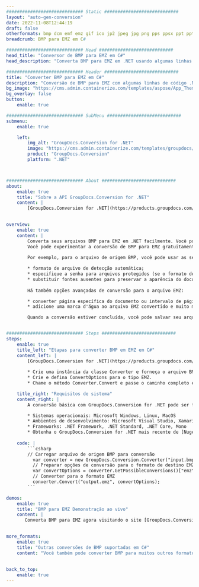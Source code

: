 ```yaml
---
############################# Static ############################
layout: "auto-gen-conversion"
date: 2022-11-08T12:44:19
draft: false
otherformats: bmp dcm emf emz gif ico jp2 jpeg jpg png pps ppsx ppt pptx psb psd svg svgz tga tif tiff webp wmf wmz
breadcrumb: BMP para EMZ em C#

############################# Head ############################
head_title: "Conversor de BMP para EMZ em C#"
head_description: "Converta BMP para EMZ em .NET usando algumas linhas de código. Use a API de conversão de documentos do GroupDocs para converter mais de 160 formatos de arquivo."

############################# Header ############################
title: "Converter BMP para EMZ em C#"
description: "Conversão de BMP para EMZ com algumas linhas de código .NET"
bg_image: "https://cms.admin.containerize.com/templates/aspose/App_Themes/V3/images/bg/header1.png"
bg_overlay: false
button:
    enable: true

############################# SubMenu ############################
submenu:
    enable: true

    left:
        img_alt: "GroupDocs.Conversion for .NET"
        image: "https://cms.admin.containerize.com/templates/groupdocs/images/product-logos/90x90-noborder/groupdocs-conversion-net.png"
        product: "GroupDocs.Conversion"
        platform: ".NET"



############################# About ############################
about:
    enable: true
    title: "Sobre a API GroupDocs.Conversion for .NET"
    content: |
        [GroupDocs.Conversion for .NET](https://products.groupdocs.com/conversion/net/) pode ser usado para converter Microsoft Word, Excel, PowerPoint, PDF, Visio e outros formatos. GroupDocs.Conversion é uma API independente que é adequada para sistemas internos e de back-end onde é necessário alto desempenho. Não depende de nenhum software como Microsoft ou Open Office.
    

overview:
    enable: true
    content: |
        Converta seus arquivos BMP para EMZ em .NET facilmente. Você pode usar apenas algumas linhas de código C# em qualquer plataforma de sua escolha, como - Windows, Linux, macOS.
        Você pode experimentar a conversão de BMP para EMZ gratuitamente e avaliar a qualidade dos resultados da conversão. Juntamente com cenários de conversão de arquivo simples, você pode tentar opções mais avançadas para carregar o arquivo de origem BMP e para salvar o resultado de saída EMZ. 
        
        Por exemplo, para o arquivo de origem BMP, você pode usar as seguintes opções de carregamento:

        * formato de arquivo de detecção automática;
        * especifique a senha para arquivos protegidos (se o formato de arquivo suportar);
        * substituir fontes ausentes para preservar a aparência do documento.
        
        Há também opções avançadas de conversão para o arquivo EMZ:

        * converter página específica do documento ou intervalo de páginas;
        * adicione uma marca d'água ao arquivo EMZ convertido e muito mais.

        Quando a conversão estiver concluída, você pode salvar seu arquivo EMZ no caminho do arquivo local ou em qualquer armazenamento de terceiros, como FTP, Amazon S3, Google Drive, Dropbox etc. Observe - para converter BMP para {{ TO}} não há necessidade de nenhum software adicional instalado - como MS Office, Open Office, Adobe Acrobat Reader etc.


############################# Steps ############################
steps:
    enable: true
    title_left: "Etapas para converter BMP em EMZ em C#"
    content_left: |
        [GroupDocs.Conversion for .NET](https://products.groupdocs.com/conversion/net/) torna mais fácil para os desenvolvedores converter um arquivo BMP para EMZ com algumas linhas de código.
        
        * Crie uma instância da classe Converter e forneça o arquivo BMP com o caminho completo
        * Crie e defina ConvertOptions para o tipo EMZ.
        * Chame o método Converter.Convert e passe o caminho completo e o formato (EMZ) como parâmetro

    title_right: "Requisitos de sistema"
    content_right: |
        A conversão básica com GroupDocs.Conversion for .NET pode ser feita em apenas algumas etapas simples. Nossas APIs são suportadas em todas as principais plataformas e sistemas operacionais. Antes de executar o código abaixo, certifique-se de ter os seguintes pré-requisitos instalados em seu sistema.

        * Sistemas operacionais: Microsoft Windows, Linux, MacOS
        * Ambientes de desenvolvimento: Microsoft Visual Studio, Xamarin, MonoDevelop
        * Frameworks: .NET Framework, .NET Standard, .NET Core, Mono
        * Obtenha o GroupDocs.Conversion for .NET mais recente de [Nuget](https://www.nuget.org/packages/groupdocs.conversion)
         
    code: |
        ```csharp    
        // Carregar arquivo de origem BMP para conversão
          var converter = new GroupDocs.Conversion.Converter("input.bmp");
          // Preparar opções de conversão para o formato de destino EMZ
          var convertOptions = converter.GetPossibleConversions()["emz"].ConvertOptions;
          // Converter para o formato EMZ
          converter.Convert("output.emz", convertOptions);
        ```

demos:
    enable: true
    title: "BMP para EMZ Demonstração ao vivo"
    content: |
       Converta BMP para EMZ agora visitando o site [GroupDocs.Conversion App](https://products.groupdocs.app/conversion/family). A demonstração online tem as seguintes vantagens
          

more_formats:
    enable: true
    title: "Outras conversões de BMP suportadas em C#"
    content: "Você também pode converter BMP para muitos outros formatos de arquivo. Por favor, veja a lista abaixo."
       
       
back_to_top:
    enable: true
---
```

